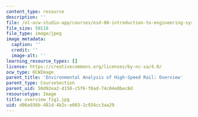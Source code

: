 ```yaml
---
content_type: resource
description: ''
file: /ol-ocw-studio-app/courses/esd-00-introduction-to-engineering-systems-spring-2011/d06a936b481d4b2ce0031c934cc3aa29_overview_fig1.jpg
file_size: 50118
file_type: image/jpeg
image_metadata:
  caption: ''
  credit: ''
  image-alt: ''
learning_resource_types: []
license: https://creativecommons.org/licenses/by-nc-sa/4.0/
ocw_type: OCWImage
parent_title: 'Environmental Analysis of High-Speed Rail: Overview'
parent_type: CourseSection
parent_uid: 50d92ea2-d150-c5f6-f0ad-74c04e8bec8d
resourcetype: Image
title: overview_fig1.jpg
uid: d06a936b-481d-4b2c-e003-1c934cc3aa29
---
```

